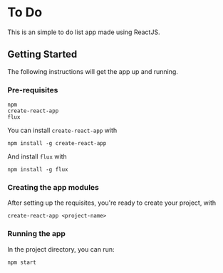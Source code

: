 # To Do 

This is an simple to do list app made using ReactJS.

## Getting Started

The following instructions will get the app up and running.

### Pre-requisites

```
npm
create-react-app
flux
```

You can install `create-react-app` with

```
npm install -g create-react-app
```

And install `flux` with

```
npm install -g flux
```

### Creating the app modules
After setting up the requisites, you're ready to create your project, with

```
create-react-app <project-name>
```

### Running the app

In the project directory, you can run:
```
npm start
```

